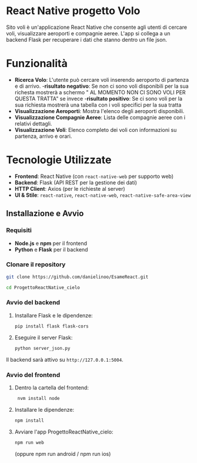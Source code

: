 # React Native progetto Volo

Sito voli è un'applicazione React Native che consente agli utenti di cercare voli, visualizzare aeroporti e compagnie aeree. L'app si collega a un backend Flask per recuperare i dati che stanno dentro un file json.

# Funzionalità
- **Ricerca Volo**: L'utente può cercare voli inserendo aeroporto di partenza e di arrivo.
    -**risultato negativo**:
        Se non ci sono voli disponibili per la sua richesta mostrerà a schermo " AL MOMENTO NON CI SONO VOLI PER QUESTA TRATTA" se invece
    -**risultato positivo**:
        Se ci sono voli per la sua richiesta mostrerà una tabella con i voli specifici per la sua tratta 
- **Visualizzazione Aeroporti**: Mostra l'elenco degli aeroporti disponibili.
- **Visualizzazione Compagnie Aeree**: Lista delle compagnie aeree con i relativi dettagli.
- **Visualizzazione Voli**: Elenco completo dei voli con informazioni su partenza, arrivo e orari.

# Tecnologie Utilizzate

- **Frontend**: React Native (con `react-native-web` per supporto web)
- **Backend**: Flask (API REST per la gestione dei dati)
- **HTTP Client**: Axios (per le richieste al server)
- **UI & Stile**: `react-native`, `react-native-web`, `react-native-safe-area-view`



## Installazione e Avvio

### Requisiti
- **Node.js** e **npm** per il frontend
- **Python** e **Flask** per il backend

###  Clonare il repository
```sh
git clone https://github.com/danielinoo/EsameReact.git
```
```sh
cd ProgettoReactNative_cielo
```

### Avvio del backend
1. Installare Flask e le dipendenze:
   ```bash
   pip install flask flask-cors
   ```
2. Eseguire il server Flask:
   ```bash
   python server_json.py
   ```
Il backend sarà attivo su `http://127.0.0.1:5004`.

### Avvio del frontend
1. Dentro la cartella del frontend:
   ```bash
    nvm install node
   ```
2. Installare le dipendenze:
   ```bash
   npm install
   ```
3. Avviare l'app ProgettoReactNative_cielo:
   ```bash
   npm run web
   ```
   (oppure npm run android / npm run ios)











